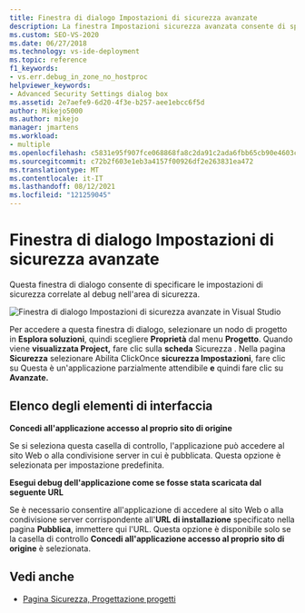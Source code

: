 ```yaml
---
title: Finestra di dialogo Impostazioni di sicurezza avanzate
description: La finestra Impostazioni sicurezza avanzata consente di specificare le impostazioni di sicurezza correlate al debug nell'area .
ms.custom: SEO-VS-2020
ms.date: 06/27/2018
ms.technology: vs-ide-deployment
ms.topic: reference
f1_keywords:
- vs.err.debug_in_zone_no_hostproc
helpviewer_keywords:
- Advanced Security Settings dialog box
ms.assetid: 2e7aefe9-6d20-4f3e-b257-aee1ebcc6f5d
author: Mikejo5000
ms.author: mikejo
manager: jmartens
ms.workload:
- multiple
ms.openlocfilehash: c5831e95f907fce068868fa8c2da91c2ada6fbb65cb90e4603c4cc2fecf70d34
ms.sourcegitcommit: c72b2f603e1eb3a4157f00926df2e263831ea472
ms.translationtype: MT
ms.contentlocale: it-IT
ms.lasthandoff: 08/12/2021
ms.locfileid: "121259045"
---
```

# <a name="advanced-security-settings-dialog-box"></a>Finestra di dialogo Impostazioni di sicurezza avanzate

Questa finestra di dialogo consente di specificare le impostazioni di sicurezza correlate al debug nell'area di sicurezza.

![Finestra di dialogo Impostazioni di sicurezza avanzate in Visual Studio](../media/advanced-security-settings.png)

Per accedere a questa finestra di dialogo, selezionare un nodo di progetto in **Esplora soluzioni**, quindi scegliere **Proprietà** dal menu **Progetto**. Quando viene **visualizzata Project,** fare clic sulla **scheda** Sicurezza . Nella pagina **Sicurezza** selezionare Abilita ClickOnce **sicurezza Impostazioni**, fare clic su Questa è un'applicazione parzialmente attendibile **e** quindi fare clic su **Avanzate.**

## <a name="uielement-list"></a>Elenco degli elementi di interfaccia

**Concedi all'applicazione accesso al proprio sito di origine**

Se si seleziona questa casella di controllo, l'applicazione può accedere al sito Web o alla condivisione server in cui è pubblicata. Questa opzione è selezionata per impostazione predefinita.

**Esegui debug dell'applicazione come se fosse stata scaricata dal seguente URL**

Se è necessario consentire all'applicazione di accedere al sito Web o alla condivisione server corrispondente all'**URL di installazione** specificato nella pagina **Pubblica**, immettere qui l'URL. Questa opzione è disponibile solo se la casella di controllo **Concedi all'applicazione accesso al proprio sito di origine** è selezionata.

## <a name="see-also"></a>Vedi anche

- [Pagina Sicurezza, Progettazione progetti](../../ide/reference/security-page-project-designer.md)
